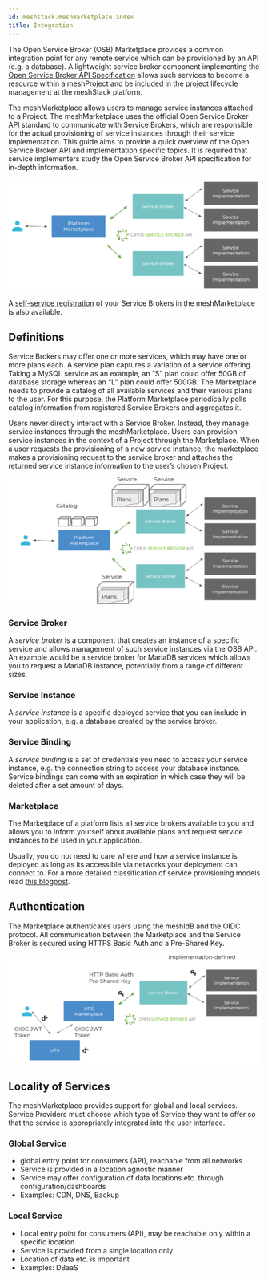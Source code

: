 ```yaml
---
id: meshstack.meshmarketplace.index
title: Integration
---
```


The Open Service Broker (OSB) Marketplace provides a common integration point for any remote service which can be provisioned by an API (e.g. a database). A lightweight service broker component implementing the [Open Service Broker API Specification](https://github.com/openservicebrokerapi/servicebroker/blob/v2.14/spec.md) allows such services to become a resource within a meshProject and be included in the project lifecycle management at the meshStack platform.

The meshMarketplace allows users to manage service instances attached to a Project. The meshMarketplace uses the official Open Service Broker API standard to communicate with Service Brokers, which are responsible for the actual provisioning of service instances through their service implementation. This guide aims to provide a quick overview of the Open Service Broker API and implementation specific topics. It is required that service implementers study the Open Service Broker API specification for in-depth information.

![OSB Marketplace integration](assets/osb-overview.png)

A [self-service registration](marketplace.development.md) of your Service Brokers in the meshMarketplace is also available.

## Definitions

Service Brokers may offer one or more services, which may have one or more plans each.  A service plan captures a variation of a service offering. Taking a MySQL service as an example, an “S” plan could offer 50GB of database storage whereas an “L” plan could offer 500GB. The Marketplace needs to provide a catalog of all available services and their various plans to the user. For this purpose, the Platform Marketplace periodically polls catalog information from registered Service Brokers and aggregates it.

Users never directly interact with a Service Broker. Instead, they  manage service instances through the meshMarketplace. Users can provision service instances in the context of a Project through the Marketplace. When a user requests the provisioning of a new service instance, the marketplace makes a provisioning request to the service broker and attaches the returned service instance information to the user’s chosen Project.

![OSB Marketplace integration](assets/osb-catalog.png)

### Service Broker

A *service broker* is a component that creates an instance of a specific service and allows management of such service instances via the OSB API. An example would be a service broker for MariaDB services which allows you to request a MariaDB instance, potentially from a range of different sizes.

### Service Instance

A *service instance* is a specific deployed service that you can include in your application, e.g. a database created by the service broker.

### Service Binding

A *service binding* is a set of credentials you need to access your service instance, e.g. the connection string to access your database instance.
Service bindings can come with an expiration in which case they will be deleted after a set amount of days.

### Marketplace

The Marketplace of a platform lists all service brokers available to you and allows you to inform yourself about available plans and request service instances to be used in your application.

Usually, you do not need to care where and how a service instance is deployed as long as its accessible via networks your deployment can connect to. For a more detailed classification of service provisioning models read [this blogpost](https://www.meshcloud.io/en/2018/08/30/platform-services-model-classification/).

## Authentication

The Marketplace authenticates users using the meshIdB and the OIDC protocol. All communication between the Marketplace and the Service Broker is secured using HTTPS Basic Auth and a Pre-Shared Key.

![OSB Marketplace integration](assets/osb-auth.png)

## Locality of Services

The meshMarketplace provides support for global and local services. Service Providers must choose which type of Service they want to offer so that the service is appropriately integrated into the user interface.

### Global Service

- global entry point for consumers (API), reachable from all networks
- Service is provided in a location agnostic manner
- Service may offer configuration of data locations etc. through configuration/dashboards
- Examples: CDN, DNS, Backup

### Local Service

- Local entry point for consumers (API), may be reachable only within a specific location
- Service is provided from a single location only
- Location of data etc. is important
- Examples: DBaaS
